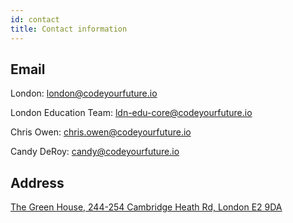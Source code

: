 ```yaml
---
id: contact
title: Contact information
---
```


## Email
London: london@codeyourfuture.io

London Education Team: ldn-edu-core@codeyourfuture.io

Chris Owen: chris.owen@codeyourfuture.io

Candy DeRoy: candy@codeyourfuture.io


## Address
[The Green House, 244-254 Cambridge Heath Rd, London E2 9DA](https://goo.gl/maps/3shrQ8My2nXjv763A])
